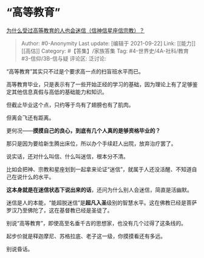 # “高等教育”
[为什么受过高等教育的人也会迷信（信神信星座信宗教）？](https://www.zhihu.com/question/53725884/answer/1776584998)

> Author: #0-Anonymity
> Last update: [编辑于 2021-09-22]
> Link: [[能力]] [[高估]]
> Category: #【答集】/家族答集
> Tag: #4-世界史/4A-社科/教育 #3-信仰/3B-信与疑
> 评论区:
> 泛讨论:

“高等教育”其实只不过是个要求高一点的扫盲班水平而已。

高等教育毕业，只是表示有了一些开始正经的学习的基础，因为理论上有了足够鉴定其他信息真假与高低的基础能力和知识。

但截止毕业这个点，只约等于鸟有了翅膀也有了肌肉。

但离会飞还有距离。

更何况——**摸摸自己的良心，到底有几个人真的是够资格毕业的？**

那只是因为要给新生腾出床位，所以办个手续赶人出院，放弃治疗罢了。

说实话，还对什么叫信、什么叫迷信，根本分不清。

比如会把神、宗教和星座划到一起拿来论证“迷信”，就属于人还没活醒、不知道自己在说什么的水平。

**这本身就是在迷信状态下说出来的话**，还问为什么别人会迷信，简直是活幽默。

迷信是人的本能，“能超脱迷信”是**超凡入圣**级别的智慧水平。这在佛教已经是菩萨罗汉乃至佛陀了，这在基督教已经是圣徒了。

别说“高等教育”，即使高至名垂千古的思想家，也没有几个过得了这条线的。

起步价就是释迦摩尼、苏格拉底、老子这一级，你摸摸看还有多远。

别说昏话。
